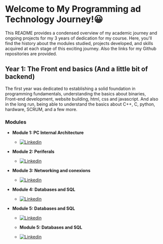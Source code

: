 # Welcome to My Programming ad Technology Journey!😀
<p>
This README provides a condensed overview of my academic journey and ongoing projects for my 3 years of dedication for my course. Here, you'll find the history about the modules studied, projects developed, and skills acquired at each stage of this exciting journey.
Also the links for my Github repositories are provided.
</p>

## Year 1: The Front end basics (And a little bit of backend)

<p>
The first year was dedicated to establishing a solid foundation in programming fundamentals, understanding the basics about binaries, Front-end development, website building, html, css and javascript.
And also in the long run, being able to understand the basics about C++, C, python, hardware, SCRUM, and a few more.
</p>

### Modules

- **Module 1: PC Internal Architecture**
  - [![Linkedin](https://img.shields.io/badge/GitHub%20Pages-222222.svg?style=for-the-badge&logo=GitHub-Pages&logoColor=white)](https://github.com/C0rtex5/Module-1)
- **Module 2: Periferals**
  - [![Linkedin](https://img.shields.io/badge/GitHub%20Pages-222222.svg?style=for-the-badge&logo=GitHub-Pages&logoColor=white)](https://github.com/C0rtex5/Module-2)
- **Module 3: Networking and conexions**
  - [![Linkedin](https://img.shields.io/badge/GitHub%20Pages-222222.svg?style=for-the-badge&logo=GitHub-Pages&logoColor=white)](https://github.com/C0rtex5/Module-3)
- **Module 4: Databases and SQL**
  - [![Linkedin](https://img.shields.io/badge/GitHub%20Pages-222222.svg?style=for-the-badge&logo=GitHub-Pages&logoColor=white)](https://github.com/C0rtex5/Module-4)

- **Module 5: Databases and SQL**
  - [![Linkedin](https://img.shields.io/badge/GitHub%20Pages-222222.svg?style=for-the-badge&logo=GitHub-Pages&logoColor=white)](https://github.com/C0rtex5/Module-5)

  - **Module 5: Databases and SQL**
  - [![Linkedin](https://img.shields.io/badge/GitHub%20Pages-222222.svg?style=for-the-badge&logo=GitHub-Pages&logoColor=white)](https://github.com/C0rtex5/Module-5)